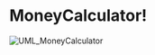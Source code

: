 # MoneyCalculator!
![UML_MoneyCalculator](https://user-images.githubusercontent.com/99739761/213873159-888101b3-0ce5-46b5-9572-3fc30db1707c.png)
